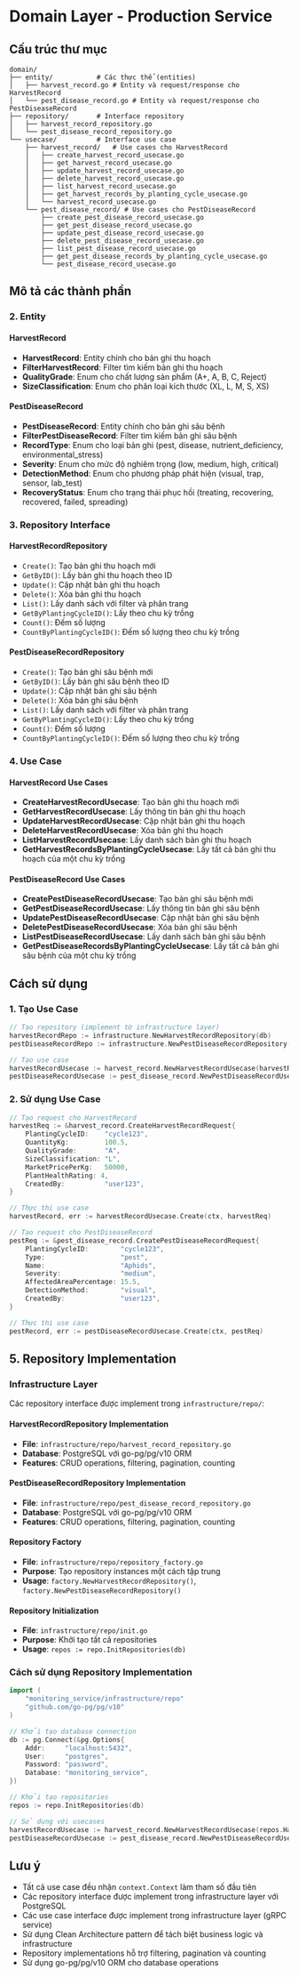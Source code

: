 # Domain Layer - Production Service

## Cấu trúc thư mục

```
domain/
├── entity/           # Các thực thể (entities)
│   ├── harvest_record.go # Entity và request/response cho HarvestRecord
│   └── pest_disease_record.go # Entity và request/response cho PestDiseaseRecord
├── repository/       # Interface repository
│   ├── harvest_record_repository.go
│   └── pest_disease_record_repository.go
└── usecase/          # Interface use case
    ├── harvest_record/   # Use cases cho HarvestRecord
    │   ├── create_harvest_record_usecase.go
    │   ├── get_harvest_record_usecase.go
    │   ├── update_harvest_record_usecase.go
    │   ├── delete_harvest_record_usecase.go
    │   ├── list_harvest_record_usecase.go
    │   ├── get_harvest_records_by_planting_cycle_usecase.go
    │   └── harvest_record_usecase.go
    └── pest_disease_record/ # Use cases cho PestDiseaseRecord
        ├── create_pest_disease_record_usecase.go
        ├── get_pest_disease_record_usecase.go
        ├── update_pest_disease_record_usecase.go
        ├── delete_pest_disease_record_usecase.go
        ├── list_pest_disease_record_usecase.go
        ├── get_pest_disease_records_by_planting_cycle_usecase.go
        └── pest_disease_record_usecase.go
```

## Mô tả các thành phần

### 2. Entity
#### HarvestRecord
- **HarvestRecord**: Entity chính cho bản ghi thu hoạch
- **FilterHarvestRecord**: Filter tìm kiếm bản ghi thu hoạch
- **QualityGrade**: Enum cho chất lượng sản phẩm (A+, A, B, C, Reject)
- **SizeClassification**: Enum cho phân loại kích thước (XL, L, M, S, XS)

#### PestDiseaseRecord
- **PestDiseaseRecord**: Entity chính cho bản ghi sâu bệnh
- **FilterPestDiseaseRecord**: Filter tìm kiếm bản ghi sâu bệnh
- **RecordType**: Enum cho loại bản ghi (pest, disease, nutrient_deficiency, environmental_stress)
- **Severity**: Enum cho mức độ nghiêm trọng (low, medium, high, critical)
- **DetectionMethod**: Enum cho phương pháp phát hiện (visual, trap, sensor, lab_test)
- **RecoveryStatus**: Enum cho trạng thái phục hồi (treating, recovering, recovered, failed, spreading)

### 3. Repository Interface
#### HarvestRecordRepository
- `Create()`: Tạo bản ghi thu hoạch mới
- `GetByID()`: Lấy bản ghi thu hoạch theo ID
- `Update()`: Cập nhật bản ghi thu hoạch
- `Delete()`: Xóa bản ghi thu hoạch
- `List()`: Lấy danh sách với filter và phân trang
- `GetByPlantingCycleID()`: Lấy theo chu kỳ trồng
- `Count()`: Đếm số lượng
- `CountByPlantingCycleID()`: Đếm số lượng theo chu kỳ trồng

#### PestDiseaseRecordRepository
- `Create()`: Tạo bản ghi sâu bệnh mới
- `GetByID()`: Lấy bản ghi sâu bệnh theo ID
- `Update()`: Cập nhật bản ghi sâu bệnh
- `Delete()`: Xóa bản ghi sâu bệnh
- `List()`: Lấy danh sách với filter và phân trang
- `GetByPlantingCycleID()`: Lấy theo chu kỳ trồng
- `Count()`: Đếm số lượng
- `CountByPlantingCycleID()`: Đếm số lượng theo chu kỳ trồng

### 4. Use Case
#### HarvestRecord Use Cases
- **CreateHarvestRecordUsecase**: Tạo bản ghi thu hoạch mới
- **GetHarvestRecordUsecase**: Lấy thông tin bản ghi thu hoạch
- **UpdateHarvestRecordUsecase**: Cập nhật bản ghi thu hoạch
- **DeleteHarvestRecordUsecase**: Xóa bản ghi thu hoạch
- **ListHarvestRecordUsecase**: Lấy danh sách bản ghi thu hoạch
- **GetHarvestRecordsByPlantingCycleUsecase**: Lấy tất cả bản ghi thu hoạch của một chu kỳ trồng

#### PestDiseaseRecord Use Cases
- **CreatePestDiseaseRecordUsecase**: Tạo bản ghi sâu bệnh mới
- **GetPestDiseaseRecordUsecase**: Lấy thông tin bản ghi sâu bệnh
- **UpdatePestDiseaseRecordUsecase**: Cập nhật bản ghi sâu bệnh
- **DeletePestDiseaseRecordUsecase**: Xóa bản ghi sâu bệnh
- **ListPestDiseaseRecordUsecase**: Lấy danh sách bản ghi sâu bệnh
- **GetPestDiseaseRecordsByPlantingCycleUsecase**: Lấy tất cả bản ghi sâu bệnh của một chu kỳ trồng

## Cách sử dụng

### 1. Tạo Use Case
```go
// Tạo repository (implement từ infrastructure layer)
harvestRecordRepo := infrastructure.NewHarvestRecordRepository(db)
pestDiseaseRecordRepo := infrastructure.NewPestDiseaseRecordRepository(db)

// Tạo use case
harvestRecordUsecase := harvest_record.NewHarvestRecordUsecase(harvestRecordRepo)
pestDiseaseRecordUsecase := pest_disease_record.NewPestDiseaseRecordUsecase(pestDiseaseRecordRepo)
```

### 2. Sử dụng Use Case
```go
// Tạo request cho HarvestRecord
harvestReq := &harvest_record.CreateHarvestRecordRequest{
    PlantingCycleID:    "cycle123",
    QuantityKg:         100.5,
    QualityGrade:       "A",
    SizeClassification: "L",
    MarketPricePerKg:   50000,
    PlantHealthRating: 4,
    CreatedBy:          "user123",
}

// Thực thi use case
harvestRecord, err := harvestRecordUsecase.Create(ctx, harvestReq)

// Tạo request cho PestDiseaseRecord
pestReq := &pest_disease_record.CreatePestDiseaseRecordRequest{
    PlantingCycleID:        "cycle123",
    Type:                   "pest",
    Name:                   "Aphids",
    Severity:               "medium",
    AffectedAreaPercentage: 15.5,
    DetectionMethod:        "visual",
    CreatedBy:              "user123",
}

// Thực thi use case
pestRecord, err := pestDiseaseRecordUsecase.Create(ctx, pestReq)
```

## 5. Repository Implementation

### Infrastructure Layer
Các repository interface được implement trong `infrastructure/repo/`:

#### HarvestRecordRepository Implementation
- **File**: `infrastructure/repo/harvest_record_repository.go`
- **Database**: PostgreSQL với go-pg/pg/v10 ORM
- **Features**: CRUD operations, filtering, pagination, counting

#### PestDiseaseRecordRepository Implementation  
- **File**: `infrastructure/repo/pest_disease_record_repository.go`
- **Database**: PostgreSQL với go-pg/pg/v10 ORM
- **Features**: CRUD operations, filtering, pagination, counting

#### Repository Factory
- **File**: `infrastructure/repo/repository_factory.go`
- **Purpose**: Tạo repository instances một cách tập trung
- **Usage**: `factory.NewHarvestRecordRepository()`, `factory.NewPestDiseaseRecordRepository()`

#### Repository Initialization
- **File**: `infrastructure/repo/init.go`
- **Purpose**: Khởi tạo tất cả repositories
- **Usage**: `repos := repo.InitRepositories(db)`

### Cách sử dụng Repository Implementation

```go
import (
    "monitoring_service/infrastructure/repo"
    "github.com/go-pg/pg/v10"
)

// Khởi tạo database connection
db := pg.Connect(&pg.Options{
    Addr:     "localhost:5432",
    User:     "postgres", 
    Password: "password",
    Database: "monitoring_service",
})

// Khởi tạo repositories
repos := repo.InitRepositories(db)

// Sử dụng với usecases
harvestRecordUsecase := harvest_record.NewHarvestRecordUsecase(repos.HarvestRecordRepository)
pestDiseaseRecordUsecase := pest_disease_record.NewPestDiseaseRecordUsecase(repos.PestDiseaseRecordRepository)
```

## Lưu ý
- Tất cả use case đều nhận `context.Context` làm tham số đầu tiên
- Các repository interface được implement trong infrastructure layer với PostgreSQL
- Các use case interface được implement trong infrastructure layer (gRPC service)
- Sử dụng Clean Architecture pattern để tách biệt business logic và infrastructure
- Repository implementations hỗ trợ filtering, pagination và counting
- Sử dụng go-pg/pg/v10 ORM cho database operations